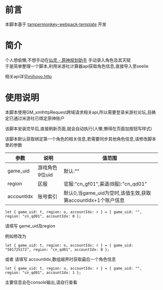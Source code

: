 <!--
 * @Date: 2021-07-10 11:00:00
 * @LastEditors: KeyPJ
 * @Author: KeyPJ
 * @LastEditTime: 2021-07-10 11:36:13
-->

# 前言
本脚本基于 [tampermonkey-webpack-template](https://github.com/lisonge/tampermonkey-webpack-template) 开发

# 简介
个人想偷懒,不想手动在[仙灵 - 原神规划助手](https://seelie.inmagi.com/) 手动录入角色及其天赋  
于是简单整理一个脚本,利用米游社计算器api获取角色信息,直接导入至seelie

相关api详见[mihoyo.http](mihoyo.http)

# 使用说明
本脚本使用GM_xmlhttpRequest跨域请求相关api,所以需要登录米游社论坛,且确定已通过米游社已绑定原神账户

该脚本安装完毕后,直接刷新页面,就会自动执行(人懒,懒得在页面加按钮写样式)

该脚本默认获取绑定第一个角色的相关信息,若需要同步其他角色信息,请修改脚本里的参数

| 参数       | 说明 |    值范围  |
| ---------- | ---- | ---- |
| game_uid   |   游戏角色9位uid   | 默认:"" |
| region     |   区服| 官服:"cn_gf01",渠道(B服):"cn_qd01" |
| accountIdx |   账号索引| 默认0,当game_uid为空时,该值生效,获取第accountIdx+1个账户信息 |

```
let { game_uid: t, region: o, accountIdx: r } = { game_uid: "", region: "cn_qd01", accountIdx: 0 };
```

请填写 game_uid及region

例如修改为
```
let { game_uid: t, region: o, accountIdx: r } = { game_uid: "501725172", region: "cn_qd01", accountIdx: 0 };
```

或者 请填写 accountIdx,数组越界时获取最后一个角色信息
```
let { game_uid: t, region: o, accountIdx: r } = { game_uid: "", region: "cn_qd01", accountIdx: 1 };
```

主要信息会在console输出,请自行查看
